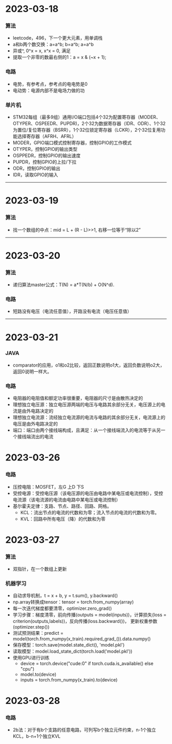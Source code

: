 # 2023-03-18
### 算法
* leetcode，496，下一个更大元素，用单调栈
* a和b两个数交换：a=a^b; b=a^b; a=a^b
* 异或^, 0^x = x, x^x = 0, 满足
* 提取一个非零的数最右侧的1：a = x & (~x + 1);

### 电路
* 电势，有参考点，参考点的电电势是0
* 电动势：电源内部不是电场力做的功
  
### 单片机
* STM32每组（最多9组）通用I/O端口包括4个32为配置寄存器（MODER、OTYPER、OSPEEDR、PUPDR)，2个32为数据寄存器（IDR、ODR）、1个32为置位/复位寄存器（BSRR），1个32位锁定寄存器（LCKR），2个32位复用功能选择寄存器（AFRH、AFRL）
* MODER，GPIO端口模式控制寄存器，控制GPIO的工作模式
* OTYPER，控制GPIO的输出类型
* OSPPEDR，控制GPIO的输出速度
* PUPDR，控制GPIO的上拉/下拉
* ODR，控制GPIO的输出
* IDR，读取GPIO的输入
  
---

# 2023-03-19
### 算法
* 找一个数组的中点：mid = L + (R - L)>>1, 右移一位等于“除以2”

---

# 2023-03-20
### 算法
* 递归算法master公式：T(N) = a*T(N/b) + O(N^d).

### 电路
* 短路没有电压（电流任意值），开路没有电流（电压任意值）

---

# 2023-03-21
### JAVA
* comparator的应用，o1和o2比较，返回正数说明o1大，返回负数说明o2大，返回0说明一样大。
  
### 电路
* 电阻器的电阻值和额定功率很重要，电阻器的尺寸是由散热决定的
* 理想独立电压源：独立电压源两端的电压与电路其余部分无关，电压源上的电流是由外电路决定的
* 理想独立电流源：流经独立电流源的电流与电路的其余部分无关，电流源上的电压是由外电路决定的
* 端口：端口由两个接线端构成，且满足：从一个接线端流入的电流等于从另一个接线端流出的电流

# 2023-03-26
### 电路
* 压控电阻：MOSFET，左G 上D 下S
* 受控电源：受控电压源（该电压源的电压由电路中某电压或电流控制），受控电流源（该电流源的电流由电路中某电压或电流控制）
* 基尔霍夫定律：支路、节点、路径、回路、网格。
  * KCL：流出节点的电流的代数和为零；流入节点的电流的代数和为零。
  * KVL：回路中所有电压（降）的代数和为零

# 2023-03-27
### 算法
* 双指针，在一个数组上更新

### 机器学习
* 自动求导机制，t = x + b, y = t.sum(), y.backward()
* np.array转换成tensor：tensor = torch.from_numpy(array)
* 每一次迭代梯度都要清零，optimizer.zero_grad()
* 学习步骤：梯度清零，前向传播(outputs = model(inputs))，计算损失(loss = criterion(outputs,labels))，反向传播(loss.backward())， 更新权重参数(optimizer.step())
* 测试预测结果：predict = model(torch.from_numpy(x_train).required_grad_()).data.numpy()
* 保存模型：torch.save(model.state_dict(), 'model.pkl')
* 读取模型：model.load_state_dict(torch.load('model.pkl'))
* 使用GPU进行训练
  * device = torch.device("cude:0" if torch.cuda.is_available() else "cpu")
  * model.to(device)
  * inputs = torch.from_numpy(x_train).to(device)

# 2023-03-28
### 电路
* 2b法：对于有b个支路的任意电路，可列写b个独立元件约束，n-1个独立KCL，b-n+1个独立KVL